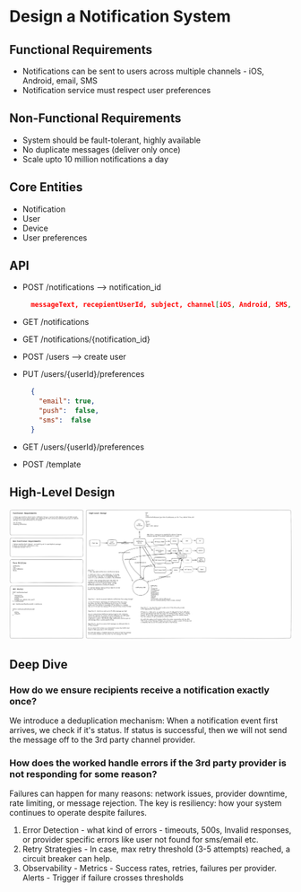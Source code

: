 # **Design a Notification System**

## **Functional Requirements**
- Notifications can be sent to users across multiple channels - iOS, Android, email, SMS 
- Notification service must respect user preferences

## **Non-Functional Requirements**
- System should be fault-tolerant, highly available
- No duplicate messages (deliver only once)
- Scale upto 10 million notifications a day

## **Core Entities**
- Notification
- User
- Device
- User preferences

## **API**
- POST /notifications --> notification_id
  ```json
    messageText, recepientUserId, subject, channel[iOS, Android, SMS, email], status[created, pending, failed, success, retrying]
  ```
- GET /notifications
- GET /notifications/{notification_id}

- POST /users --> create user
- PUT /users/{userId}/preferences
  ```json
    {
      "email": true,
      "push":  false,
      "sms":  false
    }
  ```
- GET /users/{userId}/preferences
- POST /template

## **High-Level Design**
![NotificationSystemHelloInterview.png](..%2Fdiagrams%2FNotificationSystemHelloInterview.png)

## **Deep Dive**

### How do we ensure recipients receive a notification exactly once? 
We introduce a deduplication mechanism: 
When a notification event first arrives, we check if it's status. If status is successful, then we will not send the message off to the 3rd party channel provider.

### How does the worked handle errors if the 3rd party provider is not responding for some reason? 
Failures can happen for many reasons: network issues, provider downtime, rate limiting, or message rejection.
The key is resiliency: how your system continues to operate despite failures.
1. Error Detection - what kind of errors - timeouts, 500s, Invalid responses, or provider specific errors like user not found for sms/email etc. 
2. Retry Strategies - In case, max retry threshold (3-5 attempts) reached, a circuit breaker can help. 
3. Observability - Metrics - Success rates, retries, failures per provider. Alerts - Trigger if failure crosses thresholds